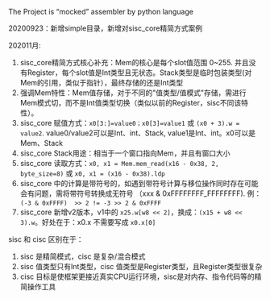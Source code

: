 The Project is “mocked” assembler by python language

20200923：新增simple目录，新增对sisc_core精简方式案例


202011月:
1. sisc_core精简方式核心补充：Mem的核心是每个slot值范围 0~255. 并且没有Register，每个slot值是Int类型且无状态。Stack类型是临时包装类型(对Mem的引用，类似于指针），最终存储的还是Int类型
2. 强调Mem特性：Mem值存储，对于不同的"值类型/值模式"存储，需进行Mem模式切，而不是Int值类型切换（类似以前的Register，sisc不同该特性）。
3. sisc_core 赋值方式：`x0[3:]=value0；x0[3]=value1` 或 `(x0 + 3).w = value2`. value0/value2可以是Int、int、Stack, value1是Int、int。x0可以是Mem、Stack
4. sisc_core Stack用途：相当于一个窗口指向Mem，并且有窗口大小
5. sisc_core 读取方式：`x0, x1 = Mem.mem_read(x16 - 0x38, 2, byte_size=8)` 或 `x0, x1 = (x16 - 0x38).ldp`
6. sisc_core 中的计算是带符号的，如遇到带符号计算与移位操作同时存在可能会有问题，需将带符号转换成无符号 （xxx & 0xFFFFFFFF_FFFFFFFF). 例：`(-3 & 0xFFFF)  >> 2 != -3 >> 2 & 0xFFFF`
7. sisc_core 新增v2版本，v1中的 `x25.w[w8 << 2]`，换成：`(x15 + w8 << 3).w`。好处在于：x0.x 不需要写成 `x0.x[0]`

sisc 和 cisc 区别在于：
1. sisc 是精简模式，cisc 是复杂/混合模式
2. sisc 值类型只有Int类型，cisc 值类型是Register类型，且Register类型很复杂
3. cisc 目标是使框架更接近真实CPU运行环境，sisc是对内存、指令代码等的精简操作工具

